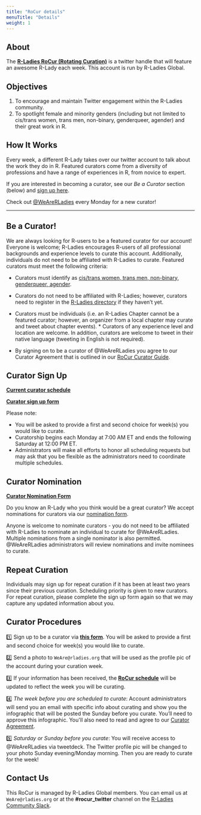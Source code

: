 ```yaml
---
title: "RoCur details"
menuTitle: "Details"
weight: 1
---
```


   
## About  
  
The **[R-Ladies RoCur (Rotating Curation)](https://twitter.com/WeAreRLadies)** is a twitter handle that will feature an awesome R-Lady each week. This account is run by R-Ladies Global.      
  
   
## Objectives  
  
1. To encourage and maintain Twitter engagement within the R-Ladies community.    
2. To spotlight female and minority genders (including but not limited to cis/trans women, trans men, non-binary, genderqueer, agender) and their great work in R.   
  
## How It Works  
  
Every week, a different R-Lady takes over our twitter account to talk about the work they do in R. Featured curators come from a diversity of professions and have a range of experiences in R, from novice to expert.  
  
If you are interested in becoming a curator, see our *Be a Curator* section (below) and [sign up here](https://forms.gle/4Z6EMbDzRyFQsB6C8).  
  
Check out [@WeAreRLadies](https://twitter.com/WeAreRLadies) every Monday for a new curator!    
  

***  

## Be a Curator! 
  
We are always looking for R-users to be a featured curator for our account! Everyone is welcome; R-Ladies encourages R-users of all professional backgrounds and experience levels to curate this account. Additionally, individuals do not need to be affiliated with R-Ladies to curate. Featured curators must meet the following criteria:  
  
* Curators must identify as [cis/trans women, trans men, non-binary, genderqueer, agender](/rocur/about/).  
* Curators do not need to be affiliated with R-Ladies; however, curators need to register in the [R-Ladies directory](https://rladies.org/directory/) if they haven’t yet.   
* Curators must be individuals (i.e. an R-Ladies Chapter cannot be a featured curator; however, an organizer from a local chapter may curate and tweet about chapter events).  * Curators of any experience level and location are welcome. In addition, curators are welcome to tweet in their native language (tweeting in English is not required).

* By signing on to be a curator of @WeAreRLadies you agree to our Curator Agreement that is outlined in our [RoCur Curator Guide](/rocur/guide/).    

  
## Curator Sign Up

**[Current curator schedule](https://docs.google.com/spreadsheets/d/13NwIphQ6o-3YJUbHtbDRf4texfMOCvhIDNZgDZhHv7U/edit?usp=sharing)**  

**[Curator sign up form](https://forms.gle/4Z6EMbDzRyFQsB6C8)** 
  
Please note: 
* You will be asked to provide a first and second choice for week(s) you would like to curate.  
* Curatorship begins each Monday at 7:00 AM ET and ends the following Saturday at 12:00 PM ET.  
* Administrators will make all efforts to honor all scheduling requests but may ask that you be flexible as the administrators need to coordinate multiple schedules.  
  
## Curator Nomination

**[Curator Nomination Form](https://docs.google.com/forms/d/e/1FAIpQLSeGfdw2jbX6sqyC9PYMEWpr-RtBrtfUiqeZFfCUr9HhZmzqAQ/viewform)**  
  
Do you know an R-Lady who you think would be a great curator? We accept nominations for curators via our [nomination form](https://docs.google.com/forms/d/e/1FAIpQLSeGfdw2jbX6sqyC9PYMEWpr-RtBrtfUiqeZFfCUr9HhZmzqAQ/viewform). 

Anyone is welcome to nominate curators - you do not need to be affiliated with R-Ladies to nominate an individual to curate for @WeAreRLadies. Multiple nominations from a single nominator is also permitted. @WeAreRLadies administrators will review nominations and invite nominees to curate.

## Repeat Curation

Individuals may sign up for repeat curation if it has been at least two years since their previous curation. Scheduling priority is given to new curators. For repeat curation, please complete the sign up form again so that we may capture any updated information about you.

## Curator Procedures 
  
:one: Sign up to be a curator via **[this form](https://forms.gle/4Z6EMbDzRyFQsB6C8)**. You will be asked to provide a first and second choice for week(s) you would like to curate.       
  
:two: Send a photo to `WeAre@rladies.org` that will be used as the profile pic of the account during your curation week.    
  
:three: If your information has been received, the **[RoCur schedule](https://docs.google.com/spreadsheets/d/13NwIphQ6o-3YJUbHtbDRf4texfMOCvhIDNZgDZhHv7U/edit?usp=sharing)** will be updated to reflect the week you will be curating.    
  
:four: _*The week before you are scheduled to curate*_: Account administrators will send you an email with specific info about curating and show you the infographic that will be posted the Sunday before you curate. You’ll need to approve this infographic. You'll also need to read and agree to our [Curator Agreement](/rocur/guide/#curating-agreement).  
  
:five: _*Saturday or Sunday before you curate*_: You will receive access to @WeAreRLadies via tweetdeck. The Twitter profile pic will be changed to your photo Sunday evening/Monday morning. Then you are ready to curate for the week!    
  
   
## Contact Us  
  
This RoCur is managed by R-Ladies Global members. You can email us at `WeAre@rladies.org` or at the **#rocur_twitter** channel on the [R-Ladies Community Slack](https://rladies-community-slack.herokuapp.com/).  
  

  

